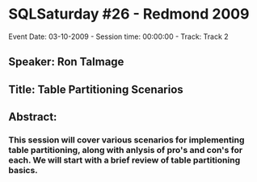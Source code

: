 # SQLSaturday #26 - Redmond 2009
Event Date: 03-10-2009 - Session time: 00:00:00 - Track: Track 2
## Speaker: Ron Talmage
## Title: Table Partitioning Scenarios
## Abstract:
### This session will cover various scenarios for implementing table partitioning, along with anlysis of pro's and con's for each. We will start with a brief review of table partitioning basics.
